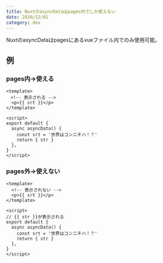 ```yaml
---
title: NuxtのasyncDataはpages内でしか使えない
date: 2020/12/02
category: dev
---
```


NuxtのasyncDataはpagesにあるvueファイル内でのみ使用可能。

## 例
### pages内→使える
```vue[pages/index.vue]
<template>
　<!-- 表示される -->
  <p>{{ srt }}</p>
</template>

<script>
export default {
  async asyncData() {
    const srt = '世界はコンニチハ！？'
    return { str }
  },
}
</script>
```

### pages外→使えない
```vue[components/index.vue]
<template>
  <!-- 表示されない -->
  <p>{{ srt }}</p>
</template>

<script>
// {{ str }}が表示される
export default {
  async asyncData() {
    const srt = '世界はコンニチハ！？'
    return { str }
  },
}
</script>
```

